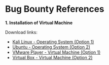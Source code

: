 # Bug Bounty References

<strong>1. Installation of Virtual Machine</strong>

Download links:
* [Kali Linux - Operating System (Option 1)](https://www.kali.org/get-kali/#kali-virtual-machines)
* [Ubuntu - Operating System (Option 2)](https://ubuntu.com/download/desktop)
* [VMware Player - Virtual Machine (Option 1)](https://www.vmware.com/asean/products/workstation-player/workstation-player-evaluation.html)
* [Virtual Box - Virtual Machine (Option 2)](https://www.virtualbox.org/wiki/Downloads)
